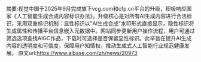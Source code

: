 摘要:视觉中国于2025年9月完成旗下vcg.com和cfp.cn平台的升级，积极响应国家《人工智能生成合成内容标识办法》。升级核心是对所有AI生成内容进行合法标识，采用双重标识机制：显性标识以"AI生成合成"水印形式直接显示，隐性标识将生成属性和传播平台信息嵌入元数据中。网站同步更新用户操作流程，用户可通过筛选选项查找AIGC作品，下载时可选择是否保留显性标识。此举旨在提升AI生成内容的透明度和可信度，保障用户知情权，推动生成式人工智能行业规范健康发展。
原文url:https://www.aibase.com/zh/news/20973